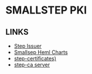 SMALLSTEP PKI
=============

LINKS
-----

- [Step Issuer](https://github.com/smallstep/step-issuer)
- [Smallsep Heml Charts](https://smallstep.github.io/helm-charts/)
- [step-certificates)](https://artifacthub.io/packages/helm/smallstep/step-certificates)
- [step-ca server](https://smallstep.com/docs/step-ca/)